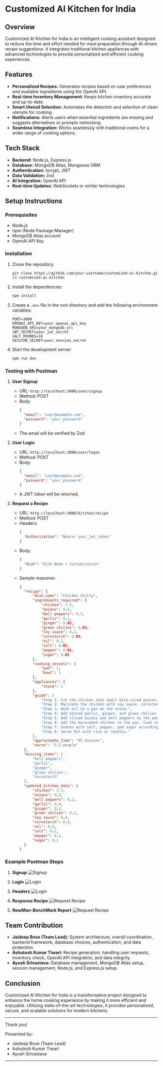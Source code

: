 # Customized AI Kitchen for India

## Overview

Customized AI Kitchen for India is an intelligent cooking assistant designed to reduce the time and effort needed for meal preparation through AI-driven recipe suggestions. It integrates traditional kitchen appliances with advanced technologies to provide personalized and efficient cooking experiences.

## Features

- **Personalized Recipes:** Generates recipes based on user preferences and available ingredients using the OpenAI API.
- **Real-time Inventory Management:** Keeps kitchen inventory accurate and up-to-date.
- **Smart Utensil Selection:** Automates the detection and selection of clean utensils for cooking.
- **Notifications:** Alerts users when essential ingredients are missing and suggests alternatives or prompts restocking.
- **Seamless Integration:** Works seamlessly with traditional ovens for a wider range of cooking options.

## Tech Stack

- **Backend:** Node.js, Express.js
- **Database:** MongoDB Atlas, Mongoose ORM
- **Authentication:** bcrypt, JWT
- **Data Validation:** Zod
- **AI Integration:** OpenAI API
- **Real-time Updates:** WebSockets or similar technologies

## Setup Instructions

### Prerequisites

- Node.js
- npm (Node Package Manager)
- MongoDB Atlas account
- OpenAI API Key

### Installation

1. Clone the repository:
    ```sh
    git clone https://github.com/your-username/customized-ai-kitchen.git
    cd customized-ai-kitchen
    ```

2. Install the dependencies:
    ```sh
    npm install
    ```

3. Create a `.env` file in the root directory and add the following environment variables:
    ```
    PORT=3000
    OPENAI_API_KEY=your_openai_api_key
    MONGODB_URI=your_mongodb_uri
    JWT_SECRET=your_jwt_secret
    SALT_ROUNDS=10
    SESSION_SECRET=your_session_secret
    ```

4. Start the development server:
    ```sh
    npm run dev
    ```

### Testing with Postman

1. **User Signup**
    - URL: `http://localhost:3000/user/signup`
    - Method: POST
    - Body:
      ```json
      {
        "email": "user@example.com",
        "password": "your_password"
      }
      ```
    - The email will be verified by Zod.

2. **User Login**
    - URL: `http://localhost:3000/user/login`
    - Method: POST
    - Body:
      ```json
      {
        "email": "user@example.com",
        "password": "your_password"
      }
      ```
    - A JWT token will be returned.

3. **Request a Recipe**
    - URL: `http://localhost:3000/kitchen/recipe`
    - Method: POST
    - Headers:
      ```json
      {
        "Authorization": "Bearer your_jwt_token"
      }
      ```
    - Body:
      ```json
      {
        "dish": "Dish Name + Customisation"
      }
      ```
    - Sample response:
      ```json
      {
        "recipe": {
            "dish_name": "Chicken Chilly",
            "ingredients_required": {
                "chicken": 1.5,
                "onions": 0.5,
                "bell peppers": 0.5,
                "garlic": 0.1,
                "ginger": 0.05,
                "green chilies": 0.03,
                "soy sauce": 0.1,
                "cornstarch": 0.05,
                "oil": 0.1,
                "salt": 0.02,
                "pepper": 0.01,
                "sugar": 0.01
            },
            "cooking_vessels": {
                "pan": 1,
                "bowl": 1
            },
            "appliances": {
                "stove": 1
            },
            "guide": [
                "Step 1: Cut the chicken into small bite-sized pieces.",
                "Step 2: Marinate the chicken with soy sauce, cornstarch, salt, and pepper in a bowl for 30 minutes.",
                "Step 3: Heat oil in a pan on the stove.",
                "Step 4: Add minced garlic, ginger, and green chilies to the pan. Saute for a minute.",
                "Step 5: Add sliced onions and bell peppers to the pan. Cook until slightly tender.",
                "Step 6: Add the marinated chicken to the pan. Cook until the chicken is fully cooked.",
                "Step 7: Season with salt, pepper, and sugar according to taste.",
                "Step 8: Serve hot with rice or noodles."
            ],
            "approximate_time": "45 minutes",
            "serve": "2-3 people"
        },
        "missing_items": [
            "bell peppers",
            "garlic",
            "ginger",
            "green chilies",
            "cornstarch"
        ],
        "updated_kitchen_data": {
            "chicken": 3.5,
            "onions": 0.3,
            "bell peppers": 0.2,
            "garlic": 0.4,
            "ginger": 0.3,
            "green chilies": 0.1,
            "soy sauce": 0.4,
            "cornstarch": 0.4,
            "oil": 0.9,
            "salt": 0.1,
            "pepper": 0.1,
            "sugar": 0.1
        }
      }
      ```

### Example Postman Steps

1. **Signup**
    ![Signup](./assets/Sign-Up.jpg)

2. **Login**
    ![Login](./assets/Login-Token.jpg)

3. **Headers**
    ![Login](./assets/Headers-Token.jpg)

4. **Response Recipe**
    ![Request Recipe](./assets/Sample-Response.jpg)

5. **NewMan-BenchMark Report**
    ![Request Recipe](./assets/Newman-Benchmark-Report.jpg)

## Team Contribution

- **Jaideep Bose (Team Lead):** System architecture, overall coordination, backend framework, database choices, authentication, and data protection.
- **Ashutosh Kumar Tiwari:** Recipe generation, handling user requests, inventory check, OpenAI API integration, and data integrity.
- **Ayush Srivastava:** Database management, MongoDB Atlas setup, session management, Node.js, and Express.js setup.

## Conclusion

Customized AI Kitchen for India is a transformative project designed to enhance the home cooking experience by making it more efficient and enjoyable. Utilizing state-of-the-art technologies, it provides personalized, secure, and scalable solutions for modern kitchens.

---

Thank you!

Presented by:
- Jaideep Bose (Team Lead)
- Ashutosh Kumar Tiwari
- Ayush Srivastava

---